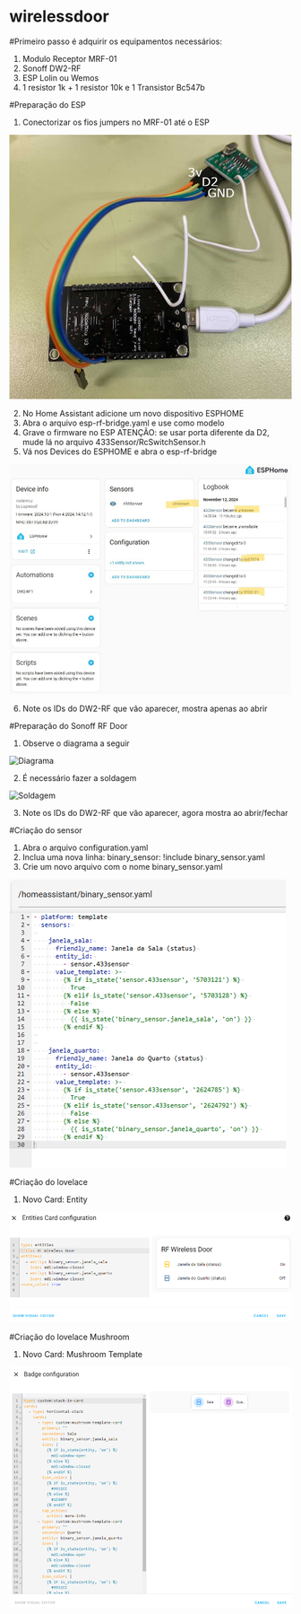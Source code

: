 # wirelessdoor

#Primeiro passo é adquirir os equipamentos necessários:
1) Modulo Receptor MRF-01
2) Sonoff DW2-RF
3) ESP Lolin ou Wemos
4) 1 resistor 1k + 1 resistor 10k e 1 Transistor Bc547b

#Preparação do ESP
1) Conectorizar os fios jumpers no MRF-01 até o ESP

![Pinos](esp.jpg)

2) No Home Assistant adicione um novo dispositivo ESPHOME
3) Abra o arquivo esp-rf-bridge.yaml e use como modelo
4) Grave o firmware no ESP
ATENÇÃO: se usar porta diferente da D2, mude lá no arquivo 433Sensor/RcSwitchSensor.h
5) Vá nos Devices do ESPHOME e abra o esp-rf-bridge

![Logbook](logbook.jpg)

6) Note os IDs do DW2-RF que vão aparecer, mostra apenas ao abrir

#Preparação do Sonoff RF Door
1) Observe o diagrama a seguir

![Diagrama](diagrama.jpg)

2) É necessário fazer a soldagem

![Soldagem](soldagem.jpg)

3) Note os IDs do DW2-RF que vão aparecer, agora mostra ao abrir/fechar

#Criação do sensor
1) Abra o arquivo configuration.yaml
2) Inclua uma nova linha: binary_sensor: !include binary_sensor.yaml
3) Crie um novo arquivo com o nome binary_sensor.yaml

![Sensor](binary_sensor.png)

#Criação do lovelace
1) Novo Card: Entity

![Lovelace](lovelace.png)

#Criação do lovelace Mushroom
1) Novo Card: Mushroom Template

![Mushroom](mushroom.png)












